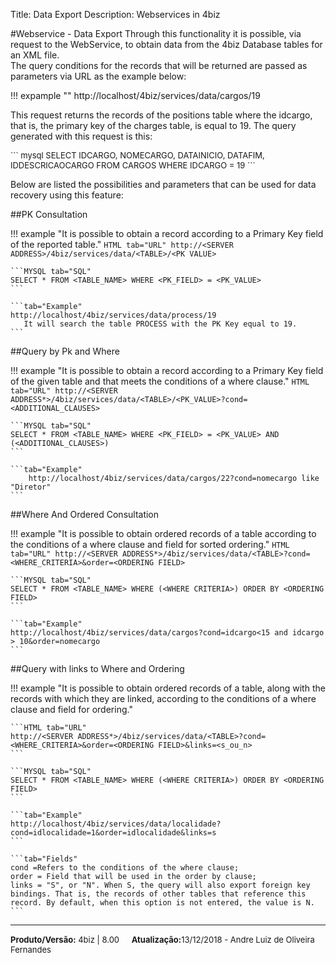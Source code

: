 ﻿Title: Data Export
Description:  Webservices in 4biz

#Webservice - Data Export
Through this functionality it is possible, via request to the WebService, to obtain data from the 4biz Database tables for an XML file.  
The query conditions for the records that will be returned are passed as parameters via URL as the example below:  

!!! expample ""
    http://localhost/4biz/services/data/cargos/19  

This request returns the records of the positions table where the idcargo, that is, the primary key of the charges table, is equal to 19. The query generated with this request is this:  

<font size=2>
``` mysql
 SELECT IDCARGO, NOMECARGO, DATAINICIO, DATAFIM, IDDESCRICAOCARGO FROM CARGOS WHERE IDCARGO = 19  
```
</font>

Below are listed the possibilities and parameters that can be used for data recovery using this feature:  

##PK Consultation

!!! example "It is possible to obtain a record according to a Primary Key field of the reported table."
	```HTML tab="URL"
 	http://<SERVER ADDRESS>/4biz/services/data/<TABLE>/<PK VALUE>
	```

	```MYSQL tab="SQL"
	SELECT * FROM <TABLE_NAME> WHERE <PK_FIELD> = <PK_VALUE>
	```

	```tab="Example"
	http://localhost/4biz/services/data/process/19
	   It will search the table PROCESS with the PK Key equal to 19.
	```

##Query by Pk and Where

!!! example "It is possible to obtain a record according to a Primary Key field of the given table and that meets the conditions of a where clause."
	```HTML tab="URL"
 	http://<SERVER ADDRESS*>/4biz/services/data/<TABLE>/<PK_VALUE>?cond=<ADDITIONAL_CLAUSES>
	```

	```MYSQL tab="SQL"
	SELECT * FROM <TABLE_NAME> WHERE <PK_FIELD> = <PK_VALUE> AND (<ADDITIONAL_CLAUSES>)
	```

	```tab="Example"
        http://localhost/4biz/services/data/cargos/22?cond=nomecargo like "Diretor"
	```

##Where And Ordered Consultation

!!! example "It is possible to obtain ordered records of a table according to the conditions of a where clause and field for sorted ordering."
	```HTML tab="URL"
 	http://<SERVER ADDRESS*>/4biz/services/data/<TABLE>?cond=<WHERE_CRITERIA>&order=<ORDERING FIELD>
	```

	```MYSQL tab="SQL"
	SELECT * FROM <TABLE_NAME> WHERE (<WHERE CRITERIA>) ORDER BY <ORDERING FIELD>
	```

	```tab="Example"
	http://localhost/4biz/services/data/cargos?cond=idcargo<15 and idcargo > 10&order=nomecargo
	```



##Query with links to Where and Ordering

!!! example "It is possible to obtain ordered records of a table, along with the records with which they are linked, according to the conditions of a where clause and field for ordering."

	```HTML tab="URL"
	http://<SERVER ADDRESS*>/4biz/services/data/<TABLE>?cond=<WHERE_CRITERIA>&order=<ORDERING FIELD>&links=<s_ou_n>
	```

	```MYSQL tab="SQL"
	SELECT * FROM <TABLE_NAME> WHERE (<WHERE CRITERIA>) ORDER BY <ORDERING FIELD>
	```

	```tab="Example"
   	http://localhost/4biz/services/data/localidade?cond=idlocalidade=1&order=idlocalidade&links=s
	```

	```tab="Fields"
	cond =Refers to the conditions of the where clause;
	order = Field that will be used in the order by clause;
	links = "S", or "N". When S, the query will also export foreign key bindings. That is, the records of other tables that reference this record. By default, when this option is not entered, the value is N.
	```

<hr>
<font  Size=2><b>Produto/Versão:</b> 4biz | 8.00</font> &nbsp; &nbsp;
<font  Size=2><b>Atualização:</b>13/12/2018 - Andre Luiz de Oliveira Fernandes</font>
